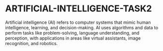 # ARTIFICIAL-INTELLIGENCE-TASK2
Artificial intelligence (AI) refers to computer systems that mimic human intelligence, learning, and decision-making. AI uses algorithms and data to perform tasks like problem-solving, language understanding, and perception, with applications in areas like virtual assistants, image recognition, and robotics.
